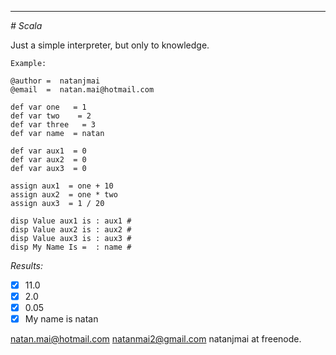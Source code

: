 
***
<i># Scala</i>

Just a simple interpreter, but only to knowledge.

	Example:

	@author =  natanjmai
	@email  =  natan.mai@hotmail.com

	def var one   = 1
	def var two    = 2
	def var three   = 3
	def var name  = natan
	
	def var aux1  = 0
	def var aux2  = 0
	def var aux3  = 0

	assign aux1  = one + 10
	assign aux2  = one * two
	assign aux3  = 1 / 20

	disp Value aux1 is : aux1 #
	disp Value aux2 is : aux2 #
	disp Value aux3 is : aux3 #
	disp My Name Is =  : name #

*Results:*

 - [x] 11.0
 - [x] 2.0
 - [x] 0.05
 - [x] My name is natan

 natan.mai@hotmail.com
 natanmai2@gmail.com
 natanjmai at freenode.
